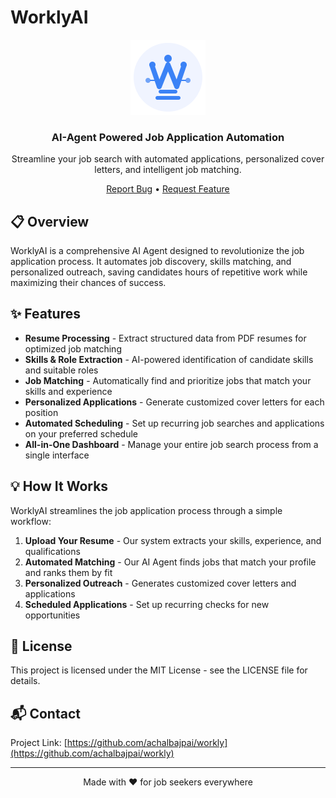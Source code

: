 # WorklyAI

<div align="center">
  <img src="public/worklyai-logo.svg" alt="WorklyAI Logo" width="120" height="120" />
  <h3 align="center">AI-Agent Powered Job Application Automation</h3>
  <p align="center">Streamline your job search with automated applications, personalized cover letters, and intelligent job matching.</p>
</div>

<p align="center">
  <a href="https://github.com/achalbajpai/workly/issues">Report Bug</a> • 
  <a href="https://github.com/achalbajpai/workly/issues">Request Feature</a>
</p>

## 📋 Overview

WorklyAI is a comprehensive AI Agent designed to revolutionize the job application process. It automates job discovery, skills matching, and personalized outreach, saving candidates hours of repetitive work while maximizing their chances of success.

## ✨ Features

-  **Resume Processing** - Extract structured data from PDF resumes for optimized job matching
-  **Skills & Role Extraction** - AI-powered identification of candidate skills and suitable roles
-  **Job Matching** - Automatically find and prioritize jobs that match your skills and experience
-  **Personalized Applications** - Generate customized cover letters for each position
-  **Automated Scheduling** - Set up recurring job searches and applications on your preferred schedule
-  **All-in-One Dashboard** - Manage your entire job search process from a single interface

## 💡 How It Works

WorklyAI streamlines the job application process through a simple workflow:

1. **Upload Your Resume** - Our system extracts your skills, experience, and qualifications
2. **Automated Matching** - Our AI Agent finds jobs that match your profile and ranks them by fit
3. **Personalized Outreach** - Generates customized cover letters and applications
4. **Scheduled Applications** - Set up recurring checks for new opportunities

## 📝 License

This project is licensed under the MIT License - see the LICENSE file for details.

## 📬 Contact

Project Link: [https://github.com/achalbajpai/workly](https://github.com/achalbajpai/workly)

---

<p align="center">Made with ❤️ for job seekers everywhere</p>
